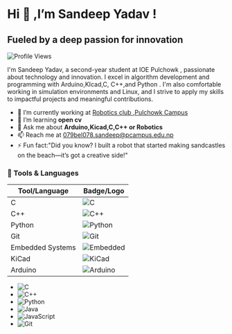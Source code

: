 # Hi 👋 ,I’m Sandeep Yadav !
<u> </U>
## Fueled by a deep passion for innovation

![Profile Views](https://komarev.com/ghpvc/?username=sandeep079&color=blue)


I'm Sandeep Yadav, a second-year student at IOE Pulchowk , passionate about technology and innovation. I excel in algorithm development and programming with  Arduino,KIcad,C,  C++,and Python . I'm also comfortable working in simulation environments and Linux, and I strive to apply my skills to impactful projects and meaningful contributions.

- 🔭 I’m currently working at [ Robotics club ,Pulchowk Campus](https://robotics.pcampus.edu.np)
- 🌱 I’m learning **open cv**
- 💬 Ask me about **Arduino,Kicad,C,C++ or Robotics**
- 📫 Reach me at [079bel078.sandeep@pcampus.edu.np](mailto:079bel078.sandeep@pcampus.edu.np)
- ⚡ Fun fact:"Did you know? I built a robot that started making sandcastles on the beach—it’s got a creative side!"

### 🔧 Tools & Languages

| Tool/Language    | Badge/Logo |
|------------------|------------|
| C                | ![C](https://img.shields.io/badge/C-%2300599C.svg?style=for-the-badge&logo=c&logoColor=white) |
| C++              | ![C++](https://img.shields.io/badge/C++-%2300599C.svg?style=for-the-badge&logo=c%2B%2B&logoColor=white) |
| Python           | ![Python](https://img.shields.io/badge/Python-%2314354C.svg?style=for-the-badge&logo=python&logoColor=white) |
| Git              | ![Git](https://img.shields.io/badge/Git-%23F05033.svg?style=for-the-badge&logo=git&logoColor=white) |
| Embedded Systems | ![Embedded](https://img.shields.io/badge/Embedded%20Systems-%2314354C.svg?style=for-the-badge&logo=embedded&logoColor=white) |
| KiCad            | ![KiCad](https://img.shields.io/badge/KiCad-%23326CE5.svg?style=for-the-badge&logo=kicad&logoColor=white) |
| Arduino          | ![Arduino](https://img.shields.io/badge/Arduino-%2300979D.svg?style=for-the-badge&logo=arduino&logoColor=white) |


- ![C](https://img.shields.io/badge/C-%2300599C.svg?style=for-the-badge&logo=c&logoColor=white)
- ![C++](https://img.shields.io/badge/C++-%2300599C.svg?style=for-the-badge&logo=c%2B%2B&logoColor=white)
- ![Python](https://img.shields.io/badge/Python-%2314354C.svg?style=for-the-badge&logo=python&logoColor=white)
- ![Java](https://img.shields.io/badge/Java-%23ED8B00.svg?style=for-the-badge&logo=java&logoColor=white)
- ![JavaScript](https://img.shields.io/badge/JavaScript-%23F7DF1E.svg?style=for-the-badge&logo=javascript&logoColor=black)
- ![Git](https://img.shields.io/badge/Git-%23F05033.svg?style=for-the-badge&logo=git&logoColor=white)
